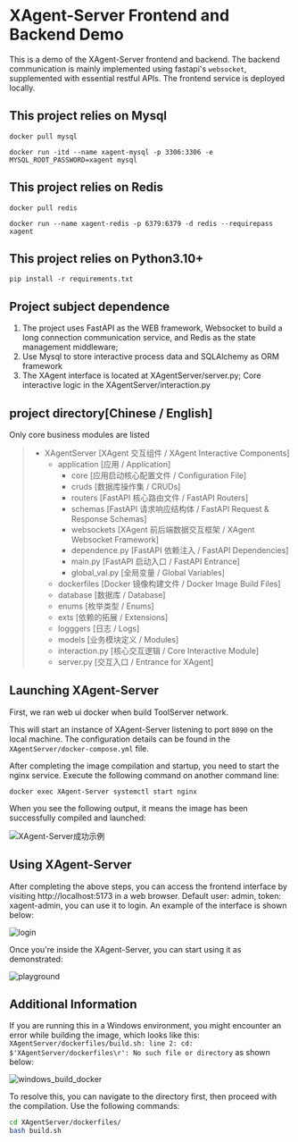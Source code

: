 # XAgent-Server Frontend and Backend Demo

This is a demo of the XAgent-Server frontend and backend. The backend communication is mainly implemented using fastapi's `websocket`, supplemented with essential restful APIs. The frontend service is deployed locally.

## This project relies on Mysql
```shell
docker pull mysql

docker run -itd --name xagent-mysql -p 3306:3306 -e MYSQL_ROOT_PASSWORD=xagent mysql
```

## This project relies on Redis
```shell
docker pull redis

docker run --name xagent-redis -p 6379:6379 -d redis --requirepass xagent
```

## This project relies on Python3.10+
```shell
pip install -r requirements.txt
```

## Project subject dependence
1. The project uses FastAPI as the WEB framework, Websocket to build a long connection communication service, and Redis as the state management middleware;
2. Use Mysql to store interactive process data and SQLAlchemy as ORM framework
3. The XAgent interface is located at XAgentServer/server.py; Core interactive logic in the XAgentServer/interaction.py


## project directory[Chinese / English]
Only core business modules are listed
>- XAgentServer [XAgent 交互组件 / XAgent Interactive Components]
>   - application [应用 / Application]
>       - core [应用启动核心配置文件 / Configuration File]
>       - cruds [数据库操作集 / CRUDs]
>       - routers [FastAPI 核心路由文件 / FastAPI Routers]
>       - schemas [FastAPI 请求响应结构体 / FastAPI Request & Response Schemas]
>       - websockets [XAgent 前后端数据交互框架 / XAgent Websocket Framework]
>       - dependence.py [FastAPI 依赖注入 / FastAPI Dependencies]
>       - main.py [FastAPI 启动入口 / FastAPI Entrance]
>       - global_val.py [全局变量 / Global Variables]
>   - dockerfiles [Docker 镜像构建文件 / Docker Image Build Files]
>   - database [数据库 / Database]
>   - enums [枚举类型 / Enums]
>   - exts [依赖的拓展 / Extensions]
>   - logggers [日志 / Logs]
>   - models [业务模块定义 / Modules]
>   - interaction.py [核心交互逻辑 / Core Interactive Module]
>   - server.py [交互入口 / Entrance for XAgent]



## Launching XAgent-Server

First, we ran web ui docker when build ToolServer network.

This will start an instance of XAgent-Server listening to port `8090` on the local machine. The configuration details can be found in the `XAgentServer/docker-compose.yml` file.

After completing the image compilation and startup, you need to start the nginx service. Execute the following command on another command line:

```
docker exec XAgent-Server systemctl start nginx
```

When you see the following output, it means the image has been successfully compiled and launched:

![XAgent-Server成功示例](https://gitee.com/sailaoda/pic2/raw/master/2023/202309272123424.png)


## Using XAgent-Server

After completing the above steps, you can access the frontend interface by visiting http://localhost:5173 in a web browser. Default user: admin, token: xagent-admin, you can use it to login. An example of the interface is shown below:

![login](https://gitee.com/sailaoda/pic2/raw/master/2023/202309272130865.png)

Once you're inside the XAgent-Server, you can start using it as demonstrated:

![playground](https://gitee.com/sailaoda/pic2/raw/master/2023/202309272132478.png)

## Additional Information

If you are running this in a Windows environment, you might encounter an error while building the image, which looks like this: `XAgentServer/dockerfiles/build.sh: line 2: cd: $'XAgentServer/dockerfiles\r': No such file or directory` as shown below:

![windows_build_docker](https://gitee.com/sailaoda/pic2/raw/master/2023/202309280213559.png)

To resolve this, you can navigate to the directory first, then proceed with the compilation. Use the following commands:

```bash
cd XAgentServer/dockerfiles/
bash build.sh
```


